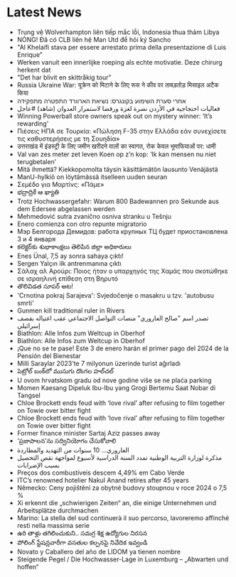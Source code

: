 # Latest News
-  Trung vệ Wolverhampton liên tiếp mắc lỗi, Indonesia thua thảm Libya
-  NÓNG! Đã có CLB liên hệ Man Utd để hỏi ký Sancho
-  "Al Khelaifi stava per essere arrestato prima della presentazione di Luis Enrique"
-  Werken vanuit een innerlijke roeping als echte motivatie. Deze chirurg herkent dat
-  "Det har blivit en skittråkig tour"
-  Russia Ukraine War: यूक्रेन को मिटाने के लिए रूस ने कीव पर ताबड़तोड़ मिसाइल अटैक किया
-  אחרי סערת השימוע בקונגרס: נשיאת הארוורד התפטרה מתפקידה
-  فعاليات احتجاجية في الأردن نصرة لغزة ورفضا لاستمرار العدوان (شاهد) #عاجل
-  Winning Powerball store owners speak out on mystery winner: ‘It’s rewarding’
-  Πιέσεις ΗΠΑ σε Τουρκία: «Πώληση F-35 στην Ελλάδα εάν συνεχίσετε τις καθυστερήσεις με τη Σουηδία»
-  उत्तराखंड में इंडस्ट्री के लिए जमीन खरीदने वालों का स्वागत, रोक केवल भूमाफियाओं पर: धामी
-  Val van zes meter zet leven Koen op z’n kop: ‘Ik kan mensen nu niet terugbetalen’
-  Mitä ihmettä? Kiekkopomolta täysin käsittämätön lausunto Venäjästä
-  ManU-hylkiö on löytämässä itselleen uuden seuran
-  Σεμέδο για Μαρτίνς: «Πάμε»
-  భద్రాద్రికే ఆ ఖ్యాతి
-  Trotz Hochwassergefahr: Warum 800 Badewannen pro Sekunde aus dem Edersee abgelassen werden
-  Mehmedović sutra zvanično osniva stranku u Tešnju
-  Enero comienza con otro repunte migratorio
-  Мэр Белгорода Демидов: работа крупных ТЦ будет приостановлена 3 и 4 января
-  కలెక్టర్‌కు శుభాకాంక్షలు తెలిపిన జిల్లా అధికారులు
-  Enes Ünal, 7,5 ay sonra sahaya çıktı!
-  Sergen Yalçın ilk antrenmanına çıktı
-  Σάλαχ αλ Αρούρι: Ποιος ήταν ο υπαρχηγός της Χαμάς που σκοτώθηκε σε ισραηλινή επίθεση στη Βηρυτό
-  తొలివిడత సూపర్‌ అట!
-  'Crnotina pokraj Sarajeva': Svjedočenje o masakru u tzv. 'autobusu smrti'
-  Gunmen kill traditional ruler in Rivers
-  تصدر اسم "صالح العاروري" منصات التواصل الاجتماعي عقب اغتياله بقصف إسرائيلي
-  Biathlon: Alle Infos zum Weltcup in Oberhof
-  Biathlon: Alle Infos zum Weltcup in Oberhof
-  ¡Que no se te pase! Este 3 de enero harán el primer pago del 2024 de la Pensión del Bienestar
-  Milli Saraylar 2023'te 7 milyonun üzerinde turist ağırladı
-  పెట్రోల్‌ బంక్‌లో ముసుగు దొంగల హల్‌చల్‌
-  U ovom hrvatskom gradu od nove godine više se ne plaća parking
-  Momen Kaesang Dipeluk Ibu-Ibu yang Grogi Bertemu Saat Nobar di Tangsel
-  Chloe Brockett ends feud with ‘love rival’ after refusing to film together on Towie over bitter fight
-  Chloe Brockett ends feud with ‘love rival’ after refusing to film together on Towie over bitter fight
-  Former finance minister Sartaj Aziz passes away
-  ‘ప్రజాపాలన’ను సద్వినియోగం చేసుకోవాలి
-  العاروري... 10 سنوات من التهديد والمطاردة
-  مذكرة لوزارة التربية الوطنية تمدد السنة الدراسية لأسبوع لمواجهة نقص التحصيل بسبب الإضرابات
-  Preços dos combustíveis descem 4,49% em Cabo Verde
-  ITC’s renowned hotelier Nakul Anand retires after 45 years
-  Německo: Ceny pojištění za obytné budovy stoupnou v roce 2024 o 7,5 %
-  Xi erkennt die „schwierigen Zeiten“ an, die einige Unternehmen und Arbeitsplätze durchmachen
-  Marino: La stella del sud continuerà il suo percorso, lavoreremo affinché resti nella massima serie
-  ఉరి తాళ్లు తగిలించుకుని.. సమగ్ర శిక్ష ఉద్యోగుల నిరసన
-  పోలింగ్‌ స్టేషన్లవారీగా వసతుల కల్పనపై నివేదిక ఇవ్వండి
-  Novato y Caballero del año de LIDOM ya tienen nombre
-  Steigende Pegel / Die Hochwasser-Lage in Luxemburg – „Abwarten und hoffen“
